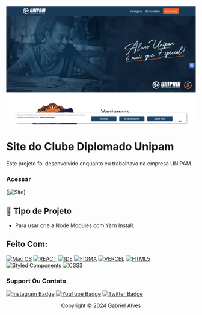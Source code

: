 <img src="image-readme.png" alt="exemplo imagem">

# Site do Clube Diplomado Unipam

Este projeto foi desenvolvido enquanto eu trabalhava na empresa UNIPAM.

### Acessar
[![Site](https://clubediplomado.unipam.edu.br)]

## 🔧 Tipo de Projeto

- Para usar crie a Node Modules com Yarn Install.

## Feito Com:
[![Mac OS](https://img.shields.io/badge/mac%20os-000000?style=for-the-badge&logo=macos&logoColor=F0F0F0)](https://apple.com)
[![REACT](https://shields.io/badge/react-black?logo=react&style=for-the-badge)](https://https://react.dev/)
[![IDE](https://img.shields.io/badge/Visual_studio_code-0078D4?style=for-the-badge&logo=visual%20studio%20code&logoColor=white)](https://code.visualstudio.com/)
[![FIGMA](https://img.shields.io/badge/figma-%23F24E1E.svg?style=for-the-badge&logo=figma&logoColor=white)](https://figma.com)
[![VERCEL](https://img.shields.io/badge/vercel-%23000000.svg?style=for-the-badge&logo=vercel&logoColor=white)](https://vercel.com)
[![HTML5](https://img.shields.io/badge/HTML5-E34F26?style=for-the-badge&logo=html5&logoColor=white)](https://developer.mozilla.org/pt-BR/docs/Web/HTML)
[![Styled Components](https://img.shields.io/badge/styled--components-DB7093?style=for-the-badge&logo=styled-components&logoColor=white)](https://styled-components.com/)
[![CSS3](https://img.shields.io/badge/CSS3-1572B6?style=for-the-badge&logo=css3&logoColor=white)](https://developer.mozilla.org/pt-BR/docs/Web/CSS)


### Support Ou Contato

[![Instagram Badge](https://img.shields.io/badge/Instagram-E4405F?style=for-the-badge&logo=instagram&logoColor=white)](https://instagram.com/gabbezeira/)
[![YouTube Badge](https://img.shields.io/badge/YouTube-FF0000?style=for-the-badge&logo=youtube&logoColor=white)](https://www.youtube.com/@gabbezeiraTech)
[![Twitter Badge](https://img.shields.io/badge/Twitter-1DA1F2?style=for-the-badge&logo=twitter&logoColor=white)](https://twitter.com/gabbezeira)

<p align="center">Copyright © 2024 Gabriel Alves</p>
